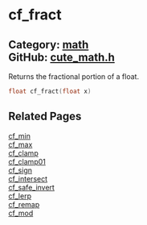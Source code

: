 [](../header.md ':include')

# cf_fract

Category: [math](/api_reference?id=math)  
GitHub: [cute_math.h](https://github.com/RandyGaul/cute_framework/blob/master/include/cute_math.h)  
---

Returns the fractional portion of a float.

```cpp
float cf_fract(float x)
```

## Related Pages

[cf_min](/math/cf_min.md)  
[cf_max](/math/cf_max.md)  
[cf_clamp](/math/cf_clamp.md)  
[cf_clamp01](/math/cf_clamp01.md)  
[cf_sign](/math/cf_sign.md)  
[cf_intersect](/math/cf_intersect.md)  
[cf_safe_invert](/math/cf_safe_invert.md)  
[cf_lerp](/math/cf_lerp.md)  
[cf_remap](/math/cf_remap.md)  
[cf_mod](/math/cf_mod.md)  
